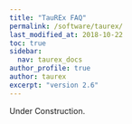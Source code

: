 ```yaml
---
title: "TauREx FAQ"
permalink: /software/taurex/
last_modified_at: 2018-10-22
toc: true
sidebar:
  nav: taurex_docs
author_profile: true
author: taurex
excerpt: "version 2.6"
---
```


Under Construction.
